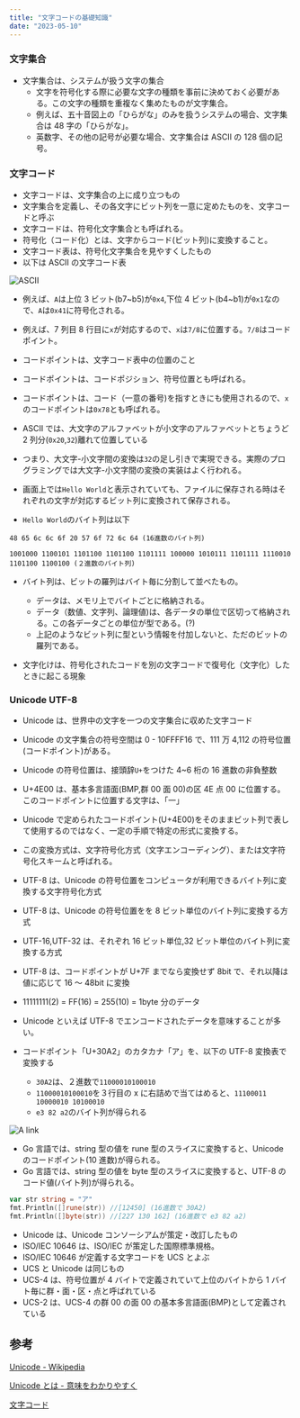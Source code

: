 ```yaml
---
title: "文字コードの基礎知識"
date: "2023-05-10"
---
```


### 文字集合

-   文字集合は、システムが扱う文字の集合
    -   文字を符号化する際に必要な文字の種類を事前に決めておく必要がある。この文字の種類を重複なく集めたものが文字集合。
    -   例えば、五十音図上の「ひらがな」のみを扱うシステムの場合、文字集合は 48 字の「ひらがな」。
    -   英数字、その他の記号が必要な場合、文字集合は ASCII の 128 個の記号。

### 文字コード

-   文字コードは、文字集合の上に成り立つもの
-   文字集合を定義し、その各文字にビット列を一意に定めたものを、文字コードと呼ぶ
-   文字コードは、符号化文字集合とも呼ばれる。
-   符号化（コード化）とは、文字からコード(ビット列)に変換すること。
-   文字コード表は、符号化文字集合を見やすくしたもの
-   以下は ASCII の文字コード表

![ASCII](https://storage.googleapis.com/mylog13/USASCII_code_chart.png)

-   例えば、`A`は上位 3 ビット(b7~b5)が`0x4`,下位 4 ビット(b4~b1)が`0x1`なので、`A`は`0x41`に符号化される。

-   例えば、7 列目 8 行目に`x`が対応するので、`x`は`7/8`に位置する。`7/8`はコードポイント。
-   コードポイントは、文字コード表中の位置のこと
-   コードポイントは、コードポジション、符号位置とも呼ばれる。
-   コードポイントは、コード（一意の番号)を指すときにも使用されるので、`x`のコードポイントは`0x78`とも呼ばれる。
-   ASCII では、大文字のアルファベットが小文字のアルファベットとちょうど 2 列分(`0x20`,`32`)離れて位置している
-   つまり、大文字-小文字間の変換は`32`の足し引きで実現できる。実際のプログラミングでは大文字-小文字間の変換の実装はよく行われる。
-   画面上では`Hello World`と表示されていても、ファイルに保存される時はそれぞれの文字が対応するビット列に変換されて保存される。
-   `Hello World`のバイト列は以下

```
48 65 6c 6c 6f 20 57 6f 72 6c 64 (16進数のバイト列)
```

```
1001000 1100101 1101100 1101100 1101111 100000 1010111 1101111 1110010 1101100 1100100 (２進数のバイト列)
```

-   バイト列は、ビットの羅列はバイト毎に分割して並べたもの。

    -   データは、メモリ上でバイトごとに格納される。
    -   データ（数値、文字列、論理値)は、各データの単位で区切って格納される。この各データごとの単位が型である。(?)
    -   上記のようなビット列に型という情報を付加しないと、ただのビットの羅列である。

-   文字化けは、符号化されたコードを別の文字コードで復号化（文字化）したときに起こる現象

### Unicode UTF-8

-   Unicode は、世界中の文字を一つの文字集合に収めた文字コード
-   Unicode の文字集合の符号空間は 0 - 10FFFF16 で、111 万 4,112 の符号位置(コードポイント)がある。
-   Unicode の符号位置は、接頭辞`U+`をつけた 4~6 桁の 16 進数の非負整数
-   U+4E00 は、基本多言語面(BMP,群 00 面 00)の区 4E 点 00 に位置する。このコードポイントに位置する文字は、「一」
-   Unicode で定められたコードポイント(U+4E00)をそのままビット列で表して使用するのではなく、一定の手順で特定の形式に変換する。
-   この変換方式は、文字符号化方式（文字エンコーディング）、または文字符号化スキームと呼ばれる。
-   UTF-8 は、Unicode の符号位置をコンピュータが利用できるバイト列に変換する文字符号化方式
-   UTF-8 は、Unicode の符号位置をを 8 ビット単位のバイト列に変換する方式
-   UTF-16,UTF-32 は、それぞれ 16 ビット単位,32 ビット単位のバイト列に変換する方式
-   UTF-8 は、コードポイントが U+7F までなら変換せず 8bit で、それ以降は値に応じて 16 ～ 48bit に変換
-   11111111(2) = FF(16) = 255(10) = 1byte 分のデータ
-   Unicode といえば UTF-8 でエンコードされたデータを意味することが多い。
-   コードポイント「U+30A2」のカタカナ「ア」を、以下の UTF-8 変換表で変換する

    -   `30A2`は、２進数で`11000010100010`
    -   `11000010100010`を３行目の x に右詰めで当てはめると、`11100011 10000010 10100010`
    -   `e3 82 a2`のバイト列が得られる

![A link](https://storage.googleapis.com/mylog13/ngrAq.png)

-   Go 言語では、string 型の値を rune 型のスライスに変換すると、Unicode のコードポイント(10 進数)が得られる。
-   Go 言語では、string 型の値を byte 型のスライスに変換すると、UTF-8 のコード値(バイト列)が得られる。

```go
var str string = "ア"
fmt.Println([]rune(str)) //[12450] (16進数で 30A2)
fmt.Println([]byte(str)) //[227 130 162] (16進数で e3 82 a2)
```

-   Unicode は、Unicode コンソーシアムが策定・改訂したもの
-   ISO/IEC 10646 は、ISO/IEC が策定した国際標準規格。
-   ISO/IEC 10646 が定義する文字コードを UCS とよぶ
-   UCS と Unicode は同じもの
-   UCS-4 は、符号位置が 4 バイトで定義されていて上位のバイトから 1 バイト毎に群・面・区・点と呼ばれている
-   UCS-2 は、UCS-4 の群 00 の面 00 の基本多言語面(BMP)として定義されている

## 参考

[Unicode - Wikipedia](https://ja.wikipedia.org/wiki/Unicode)

[Unicode とは - 意味をわかりやすく](https://e-words.jp/w/Unicode.html)

[文字コード](https://so-zou.jp/software/tech/programming/tech/character-code/#unicode)
